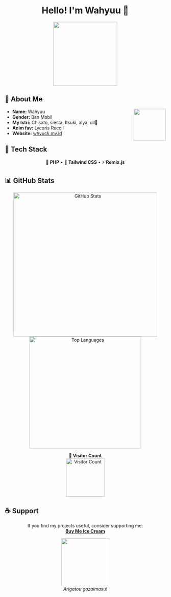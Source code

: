<h1 align="center">Hello! I'm Wahyuu 👋</h1>  

<p align="center">
  <img src="https://c.tenor.com/I4agzayzaXIAAAAC/tenor.gif" width="200">
</p>  

## 📌 About Me  
<div>
  <div align="center">
    <img src="https://c.tenor.com/r9TC5OqhdQYAAAAC/tenor.gif" align="right" width="100">
  </div>
  <ul>
    <li><b>Name:</b> Wahyuu</li>
    <li><b>Gender:</b> Ban Mobil</li>
    <li><b>My Istri:</b> Chisato, siesta, Itsuki, alya, dll🤭</li>
    <li><b>Anim fav:</b> Lycoris Recoil</li>
    <li><b>Website:</b> <a href="https://whyuck.my.id">whyuck.my.id</a></li>
  </ul>
</div>  

## 🚀 Tech Stack  
<p align="center">
  🔧 <strong>PHP</strong> • 🎨 <strong>Tailwind CSS</strong> • ⚡ <strong>Remix.js</strong>  
</p>

## 📊 GitHub Stats  
<p align="center">
  <img src="https://github-readme-stats.vercel.app/api?username=whyudacok&show_icons=true&theme=tokyonight" alt="GitHub Stats" width="450"/>
  <img src="https://github-readme-stats.vercel.app/api/top-langs/?username=whyudacok&layout=compact&theme=tokyonight" alt="Top Languages" width="350"/>
  
<p align="center">
  <strong>👀 Visitor Count</strong>  
  <br>
  <img src="https://count.getloli.com/get/@whyudacok?theme=rule34" alt="Visitor Count" width="120">
</p>

## ☕ Support  
<p align="center">
  If you find my projects useful, consider supporting me:  
  <br>
  <a href="https://trakteer.id/slynnn"><strong>Buy Me Ice Cream</strong></a>  
</p>

<p align="center">
  <img src="https://media.tenor.com/W3wUoMhulrwAAAA1/lycoris-recoil-lycoris.webp" width="150">
  <br>
  <em>Arigatou gozaimasu!</em>  
</p>  
